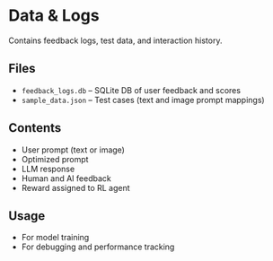 # Data & Logs

Contains feedback logs, test data, and interaction history.

## Files
- `feedback_logs.db` – SQLite DB of user feedback and scores
- `sample_data.json` – Test cases (text and image prompt mappings)

## Contents
- User prompt (text or image)
- Optimized prompt
- LLM response
- Human and AI feedback
- Reward assigned to RL agent

## Usage
- For model training
- For debugging and performance tracking
